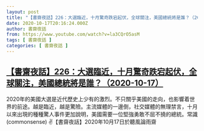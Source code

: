```yaml
---
layout: post
title: "【書齋夜話】226：大選臨近，十月驚奇跌宕起伏，全球關注，美國總統將是誰？（2020-10-17）"
date: 2020-10-17T20:16:24.000Z
author: 書齋夜話
from: https://www.youtube.com/watch?v=la3CQrO5asM
tags: [ 書齋夜話 ]
categories: [ 書齋夜話 ]
---
```

<!--1602965784000-->
[【書齋夜話】226：大選臨近，十月驚奇跌宕起伏，全球關注，美國總統將是誰？（2020-10-17）](https://www.youtube.com/watch?v=la3CQrO5asM)
------

<div>
2020年的美國大選是近代歷史上少有的激烈。不只關乎美國的走向，也影響着世界的前途。越是臨近，越是驚險。主流媒體的一邊倒，社交媒體的無理禁言，十月以來出現的種種驚人事件更加說明，美國需要一位堅強勇敢不屈不撓的總統。常識(commonsense) ✌【書齋夜話】2020年10月17日於聽風論雨齋
</div>
